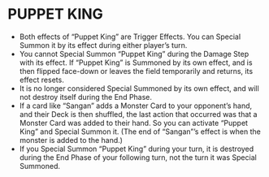 
# PUPPET KING

*   Both effects of “Puppet King” are Trigger Effects. You can Special Summon it by its effect during either player’s turn.
*   You cannot Special Summon “Puppet King” during the Damage Step with its effect. If “Puppet King” is Summoned by its own effect, and is then flipped face-down or leaves the field temporarily and returns, its effect resets.
*   It is no longer considered Special Summoned by its own effect, and will not destroy itself during the End Phase.
*   If a card like “Sangan” adds a Monster Card to your opponent’s hand, and their Deck is then shuffled, the last action that occurred was that a Monster Card was added to their hand. So you can activate “Puppet King” and Special Summon it. (The end of “Sangan”’s effect is when the monster is added to the hand.)
*   If you Special Summon “Puppet King” during your turn, it is destroyed during the End Phase of your following turn, not the turn it was Special Summoned.

  